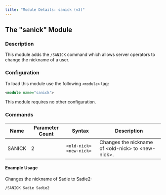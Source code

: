 ```yaml
---
title: "Module Details: sanick (v3)"
---
```


## The "sanick" Module

### Description

This module adds the `/SANICK` command which allows server operators to change the nickname of a user.

### Configuration

To load this module use the following `<module>` tag:

```xml
<module name="sanick">
```

This module requires no other configuration.

### Commands

Name   | Parameter Count | Syntax                  | Description
------ | --------------- | ----------------------- | -----------
SANICK | 2               | `<old-nick> <new-nick>` | Changes the nickname of &lt;old-nick&gt; to &lt;new-nick&gt;.

#### Example Usage

Changes the nickname of Sadie to Sadie2:

```plaintext
/SANICK Sadie Sadie2
```
